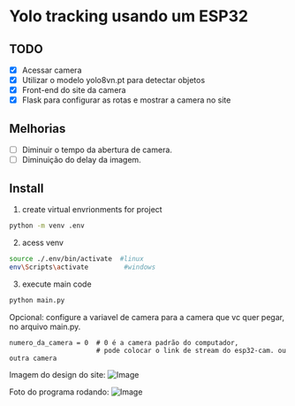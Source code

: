 # Yolo tracking usando um ESP32
## TODO
- [x] Acessar camera
- [x] Utilizar o modelo yolo8vn.pt para detectar objetos
- [x] Front-end do site da camera
- [x] Flask para configurar as rotas e mostrar a camera no site
## Melhorias
- [ ] Diminuir o tempo da abertura de camera.
- [ ] Diminuição do delay da imagem.
## Install

1. create virtual envrionments for project
```bash
python -m venv .env
```
2. acess venv 

```bash
source ./.env/bin/activate  #linux
env\Scripts\activate         #windows
```

3. execute main code

```bash
python main.py
```

Opcional: configure a variavel de camera para a camera que vc quer pegar, no arquivo main.py.

```python3
numero_da_camera = 0  # 0 é a camera padrão do computador,
                      # pode colocar o link de stream do esp32-cam. ou outra camera
```

Imagem do design do site:
![Image](https://github.com/user-attachments/assets/0211fb58-b0ed-4ad6-b9ce-9b4f24859bfc)

Foto do programa rodando:
![Image](https://github.com/user-attachments/assets/0016d2ba-458f-4abe-842d-d2a998087b54)
